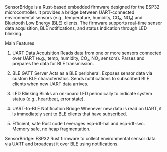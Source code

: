 SensorBridge is a Rust-based embedded firmware designed for the ESP32 microcontroller.
It provides a bridge between UART-connected environmental sensors (e.g., temperature, humidity, CO₂, NO₂) and Bluetooth Low Energy (BLE) clients.
The firmware supports real-time sensor data acquisition, BLE notifications, and status indication through LED blinking.

Main Features
1. UART Data Acquisition
Reads data from one or more sensors connected over UART (e.g., temp, humidity, CO₂, NO₂ sensors).
Parses and prepares the data for BLE transmission.

2. BLE GATT Server
Acts as a BLE peripheral.
Exposes sensor data via custom BLE characteristics.
Sends notifications to subscribed BLE clients when new UART data arrives.

3. LED Blinking
Blinks an on-board LED periodically to indicate system status (e.g., heartbeat, error state).

4. UART-to-BLE Notification Bridge
Whenever new data is read on UART, it is immediately sent to BLE clients that have subscribed.

5. Efficient, safe Rust code
Leverages esp-idf-hal and esp-idf-svc.
Memory safe, no heap fragmentation.

SensorBridge: ESP32 Rust firmware to collect environmental sensor data via UART
and broadcast it over BLE using notifications.

